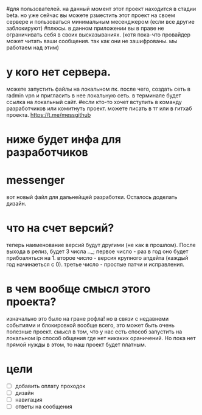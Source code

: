 #для пользователей.
на данный момент этот проект находится в стадии beta. но уже сейчас вы можете рзместить этот проект на своем сервере и пользоваться минимальным месенджером (если все другие заблокируют)
#плюсы.
в данном приложении вы в праве не ограничивать себя в своих высказываниях. (хотя пока-что провайдер может читать ваши сообщения. так как они не зашифрованы. мы работаем над этим)
# у кого нет сервера.
можете запустить файлы на локальном пк. после чего, создать сеть в radmin vpn и пригласить в нее локальную сеть. в терминале будет ссылка на локальный сайт.
#если кто-то хочет вступить в команду разработчиков или комитнуть проект.
можете писать в тг или в гитхаб проекта. https://t.me/messgithub
# ниже будет инфа для разработчиков
# messenger
вот новый файл для дальнейщей разработки. Осталось доделать дизайн. 
# что на счет версий? 
теперь наименование версий будут другими (не как в прошлом). После выхода в релиз, будет 3 числа _._._; первое число - раз в год оно будет прибоаляться на 1. второе число - версия крупного апдейта (каждый год начинаеться с 0). третье число - простые патчи и исправления.
# в чем вообще смысл этого проекта?
изначально это было на гране рофла! но в связи с недавнеми событиями и блокировкой вообще всего, это может быть очень полезные проект. смысл в том, что у нас есть способ запустить на локальном ip способ общения где нет никаких ораничений. Но пока нет прямой нужды в этом, то наш проект будет платным. 
# цели
- [ ] добавить оплату проходок
- [ ] дизайн
- [ ] навигация
- [ ] ответы на сообщения

